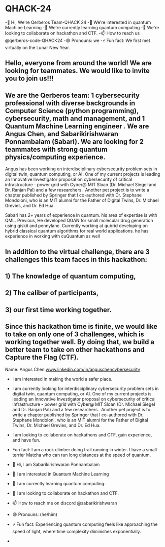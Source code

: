 # QHACK-24
-👋 Hi, We're Qerberos Team-QHACK 24
-👀 We're interested in quantum  Machine Learning
-🌱 We're  currently learning quantum computing
-💞️ We're  looking to collaborate on hackathon and CTF.
-📫 How to reach us @qerberos-code-QHACK24
-😄 Pronouns: we
-⚡ Fun fact: We first met virtually on the Lunar New Year.

## Hello, everyone from around the world!    We are looking for teammates.  We would like to invite you to join us!!!  

## We are the Qerberos team: 1 cybersecurity professional with diverse backgrounds in Computer Science (python programming), cybersecurity, math and management, and 1 Quantum Machine Learning engineer . We are Angus Chen, and Sabarikirishwaran Ponnambalam (Sabari). We are looking for 2 teammates with strong quantum physics/computing experience.  

Angus has been working on interdisciplinary cybersecurity problem sets in digital twin, quantum computing, or AI. One of my current projects is leading an Innovative Investigator proposal on cybersecurity of critical infrastructure - power grid with Cyber@ MIT Sloan (Dr. Michael Siegel and Dr. Ranjan Pal) and a few researchers.  Another pet project is to write a chapter published by Springer that I co-authored with Dr. Stephane Mondoloni, who is an MIT alumni for the Father of Digital Twins, Dr. Michael Grevies, and Dr. Ed Hua.

Sabari has 2+ years of experience in quantum. his area of expertise is with QML. Previous, He developed QGAN for small molecular drug generation using qiskit and pennylane. Currently working at qubrid developing on hybrid classical quantum algorithms for real world applications. he has experience in working with cuQuantum as well


## In addition to the virtual challenge, there are 3 challenges this team faces in this hackathon: 
## 1) The knowledge of quantum computing, 
## 2) The caliber of participants, 
## 3) our first time working together. 
## Since this hackathon time is finite, we would like to take on only one of 3 challenges, which is working together well. By doing that, we build a better team to take on other hackathons and Capture the Flag (CTF).

Name: Angus Chen www.linkedin.com/in/anguschencybersecurity
* I am interested in making the world a safer place. 
* I am currently looking for interdisciplinary cybersecurity problem sets in digital twin, quantum computing, or AI. One of my current projects is leading an Innovative Investigator proposal on cybersecurity of critical infrastructure - power grid with Cyber@ MIT Sloan (Dr. Michael Siegel and Dr. Ranjan Pal) and a few researchers.  Another pet project is to write a chapter published by Springer that I co-authored with Dr. Stephane Mondoloni, who is an MIT alumni for the Father of Digital Twins, Dr. Michael Grevies, and Dr. Ed Hua.
* I am looking to collaborate on hackathons and CTF, gain experience, and have fun.
*  Fun fact: I am a rock climber doing trail running in winter.  I have a small terrier Matcha who can run long distances at the speed of quantum.

*  👋 Hi, I am Sabarikirishwaran Ponnambalam
*  👀 I am interested in Quantum Machine Learning
*  🌱 I am currently learning quantum computing.
*  💞️  I am looking to collaborate on hackathon and CTF.
*  📫 How to reach me on discord @sabarikirishwaran
*  😄 Pronouns: (he/him)
*  ⚡ Fun fact: Experiencing quantum computing feels like approaching the speed of light, where time complexity diminishes exponentially.

*  
